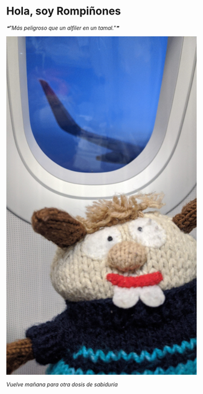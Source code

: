 # Hola, soy Rompiñones

<!--STARTS_HERE_QUOTE_README-->
<i>❝"Más peligroso que un alfiler en un tamal."❞</i>
<!--ENDS_HERE_QUOTE_README-->

<!--START_SECTION:update_image-->
![alt text](https://raw.githubusercontent.com/focaalvarez/rompinones/main/.github/images/IMG_20220501_215040.jpg?raw=true)
<!--END_SECTION:update_image-->

*Vuelve mañana para otra dosis de sabiduría*
